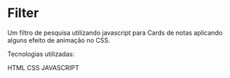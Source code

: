 # Filter
Um filtro de pesquisa utilizando javascript para Cards de notas aplicando alguns efeito de animação no CSS.

Tecnologias utilizadas:

HTML
CSS
JAVASCRIPT
